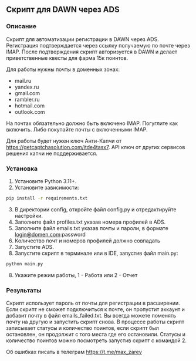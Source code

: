 ## Скрипт для DAWN через ADS

### Описание
Скрипт для автоматизации регистрации в DAWN через ADS.
Регистрация подтверждается через ссылку получаемую по почте через
IMAP. После подтверждения скрипт авторизуется в DAWN и делает
приветственные квесты для фарма 15к поинтов.

Для работы нужны почты в доменных зонах:
- mail.ru
- yandex.ru
- gmail.com
- rambler.ru
- hotmail.com
- outlook.com

На почтах обязательно должно быть включено IMAP.
Погуглите как включить.
Либо покупайте почты с включенными IMAP.

Для работы будет нужен ключ Анти-Капчи от https://getcaptchasolution.com/itde4tasx7. API ключ от других сервисов решения капчи не поддерживается.

### Установка
1. Установите Python 3.11+.
2. Установите зависимости:
```bash
pip install -r requirements.txt
```
3. В директории config, откройте файл config.py и отредактируйте настройки.
4. Заполните файл profiles.txt указав номера профилей в ADS.
5. Заполните файл emails.txt указав почты и пароли, в формате login@domen.com:password
6. Количество почт и номеров профилей должно совпадать
7. Запустите ADS.
7. Запустите скрипт в терминале или в IDE, запустив файл main.py:
```bash
python main.py
```
8. Укажите режим работы, 1 - Работа или 2 - Отчет

### Результаты
Скрипт использует пароль от почты для регистрации в расширении.
Если скрипт не сможет подключиться к почте, он пропустит аккаунт и добавит почту в файл emails_failed.txt.
Вы всегда можете поменять почту на другую и запустить скрипт снова.
В процессе работы скрипт записывает статусы и количество поинтов, если скрипт был остановлен, он продолжит с того места
где его остановили.
Статусы и количество поинтов можно посмотреть запустив скрипт с командой 2.


Об ошибках писать в телеграм https://t.me/max_zarev